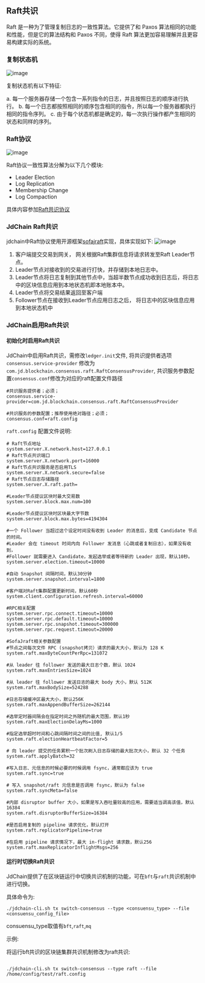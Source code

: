 ## Raft共识

Raft 是一种为了管理复制日志的一致性算法。它提供了和 Paxos 算法相同的功能和性能，但是它的算法结构和 Paxos 不同，使得 Raft 算法更加容易理解并且更容易构建实际的系统。


### 复制状态机

![image](https://user-images.githubusercontent.com/3976206/148003926-2c1f4d15-0184-4814-b59a-97c4eba5a461.png)

复制状态机有以下特征:

a. 每一个服务器存储一个包含一系列指令的日志，并且按照日志的顺序进行执行。
b. 每一个日志都按照相同的顺序包含相同的指令，所以每一个服务器都执行相同的指令序列。
c. 由于每个状态机都是确定的，每一次执行操作都产生相同的状态和同样的序列。

### Raft协议

![image](https://user-images.githubusercontent.com/3976206/148004300-e83be819-5829-45ec-8a5f-449f307c0f0f.png)

Raft协议一致性算法分解为以下几个模块:

* Leader Election
* Log Replication
* Membership Change
* Log Compaction

具体内容参加[Raft共识协议](https://raft.github.io/raft.pdf)

### JdChain Raft共识

jdchain中Raft协议使用开源框架[sofajraft](https://github.com/sofastack/sofa-jraft)实现，具体实现如下:
![image](https://user-images.githubusercontent.com/3976206/148005249-d83bd3dc-ba59-41bc-8a74-fbe53883639b.png)


1. 客户端提交交易到网关， 网关根据Raft集群信息将请求转发至Raft Leader节点。 
2. Leader节点对接收到的交易进行打快，并存储到本地日志中。
3. Leader节点将日志复制到其他节点中，当超半数节点成功收到日志后，将日志中的区块信息应用到本地状态机即本地账本中。
4. Leader节点将交易结果返回至客户端
5. Follower节点在接收到Leader节点应用日志之后， 将日志中的区块信息应用到本地状态机中


### JdChain启用Raft共识

#### 初始化时启用Raft共识

JdChain中启用Raft共识，需修改`ledger.init`文件, 将共识提供者选项`consensus.service-provider` 修改为 `com.jd.blockchain.consensus.raft.RaftConsensusProvider`, 
共识服务参数配置`consensus.conf`修改为对应的raft配置文件路径


```
#共识服务提供者；必须；
consensus.service-provider=com.jd.blockchain.consensus.raft.RaftConsensusProvider

#共识服务的参数配置；推荐使用绝对路径；必须；
consensus.conf=raft.config

```

`raft.config` 配置文件说明:

```
# Raft节点地址
system.server.X.network.host=127.0.0.1
# Raft节点共识端口
system.server.X.network.port=16000
# Raft节点共识服务是否启用TLS
system.server.X.network.secure=false
# Raft节点日志存储路径
system.server.X.raft.path=

#Leader节点提议区块时最大交易数
system.server.block.max.num=100

#Leader节点提议区块时区块最大字节数
system.server.block.max.bytes=4194304

#一个 Follower 当超过这个设定时间没有收到 Leader 的消息后，变成 Candidate 节点的时间。
#Leader 会在 timeout 时间内向 Follower 发消息（心跳或者复制日志），如果没有收到，
#Follower 就需要进入 Candidate，发起选举或者等待新的 Leader 出现，默认10秒。
system.server.election.timeout=10000

#自动 Snapshot 间隔时间，默认30分钟
system.server.snapshot.interval=1800

#客户端对Raft集群配置更新时间，默认60秒
system.client.configuration.refresh.interval=60000

#RPC相关配置
system.server.rpc.connect.timeout=10000
system.server.rpc.default.timeout=10000
system.server.rpc.snapshot.timeout=300000
system.server.rpc.request.timeout=20000

#SofaJraft相关参数配置
#节点之间每次文件 RPC (snapshot拷贝）请求的最大大小，默认为 128 K 
system.raft.maxByteCountPerRpc=131072

#从 leader 往 follower 发送的最大日志个数，默认 1024 
system.raft.maxEntriesSize=1024

#从 leader 往 follower 发送日志的最大 body 大小，默认 512K
system.raft.maxBodySize=524288

#日志存储缓冲区最大大小，默认256K
system.raft.maxAppendBufferSize=262144

#选举定时器间隔会在指定时间之外随机的最大范围，默认1秒
system.raft.maxElectionDelayMs=1000

#指定选举超时时间和心跳间隔时间之间的比值, 默认1/5
system.raft.electionHeartbeatFactor=5

# 向 leader 提交的任务累积一个批次刷入日志存储的最大批次大小，默认 32 个任务
system.raft.applyBatch=32

#写入日志、元信息的时候必要的时候调用 fsync，通常都应该为 true
system.raft.sync=true

# 写入 snapshot/raft 元信息是否调用 fsync，默认为 false
system.raft.syncMeta=false

#内部 disruptor buffer 大小，如果是写入吞吐量较高的应用，需要适当调高该值，默认 16384
system.raft.disruptorBufferSize=16384

#是否启用复制的 pipeline 请求优化，默认打开
system.raft.replicatorPipeline=true

#在启用 pipeline 请求情况下，最大 in-flight 请求数，默认256
system.raft.maxReplicatorInflightMsgs=256

```


#### 运行时切换Raft共识

JdChain提供了在区块链运行中切换共识机制的功能，可在`bft`与`raft`共识机制中进行切换。

具体命令为:

```
./jdchain-cli.sh tx switch-consensus --type <consuensu_type> --file <consuensu_config_file>
```

consuensu_type取值有`bft`,`raft`,`mq`

示例:

将运行bft共识的区块链集群共识机制修改为raft共识:

```

./jdchain-cli.sh tx switch-consensus --type raft --file /home/config/test/raft.config

```







